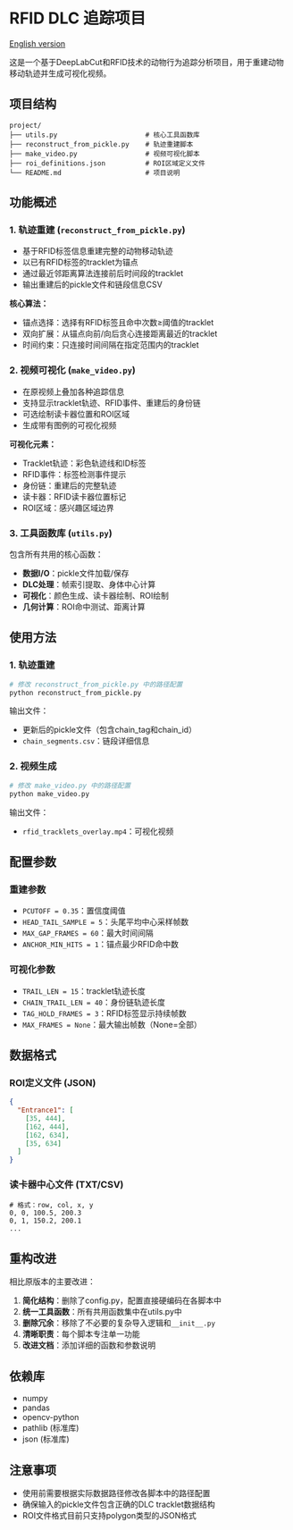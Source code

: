 # RFID DLC 追踪项目

[English version](README.en.md)

这是一个基于DeepLabCut和RFID技术的动物行为追踪分析项目，用于重建动物移动轨迹并生成可视化视频。

## 项目结构

```
project/
├── utils.py                      # 核心工具函数库
├── reconstruct_from_pickle.py    # 轨迹重建脚本
├── make_video.py                 # 视频可视化脚本
├── roi_definitions.json          # ROI区域定义文件
└── README.md                     # 项目说明
```

## 功能概述

### 1. 轨迹重建 (`reconstruct_from_pickle.py`)
- 基于RFID标签信息重建完整的动物移动轨迹
- 以已有RFID标签的tracklet为锚点
- 通过最近邻距离算法连接前后时间段的tracklet
- 输出重建后的pickle文件和链段信息CSV

**核心算法：**
- 锚点选择：选择有RFID标签且命中次数≥阈值的tracklet
- 双向扩展：从锚点向前/向后贪心连接距离最近的tracklet
- 时间约束：只连接时间间隔在指定范围内的tracklet

### 2. 视频可视化 (`make_video.py`)
- 在原视频上叠加各种追踪信息
- 支持显示tracklet轨迹、RFID事件、重建后的身份链
- 可选绘制读卡器位置和ROI区域
- 生成带有图例的可视化视频

**可视化元素：**
- Tracklet轨迹：彩色轨迹线和ID标签
- RFID事件：标签检测事件提示
- 身份链：重建后的完整轨迹
- 读卡器：RFID读卡器位置标记
- ROI区域：感兴趣区域边界

### 3. 工具函数库 (`utils.py`)
包含所有共用的核心函数：
- **数据I/O**：pickle文件加载/保存
- **DLC处理**：帧索引提取、身体中心计算
- **可视化**：颜色生成、读卡器绘制、ROI绘制
- **几何计算**：ROI命中测试、距离计算

## 使用方法

### 1. 轨迹重建
```bash
# 修改 reconstruct_from_pickle.py 中的路径配置
python reconstruct_from_pickle.py
```

输出文件：
- 更新后的pickle文件（包含chain_tag和chain_id）
- `chain_segments.csv`：链段详细信息

### 2. 视频生成
```bash
# 修改 make_video.py 中的路径配置
python make_video.py
```

输出文件：
- `rfid_tracklets_overlay.mp4`：可视化视频

## 配置参数

### 重建参数
- `PCUTOFF = 0.35`：置信度阈值
- `HEAD_TAIL_SAMPLE = 5`：头尾平均中心采样帧数
- `MAX_GAP_FRAMES = 60`：最大时间间隔
- `ANCHOR_MIN_HITS = 1`：锚点最少RFID命中数

### 可视化参数
- `TRAIL_LEN = 15`：tracklet轨迹长度
- `CHAIN_TRAIL_LEN = 40`：身份链轨迹长度
- `TAG_HOLD_FRAMES = 3`：RFID标签显示持续帧数
- `MAX_FRAMES = None`：最大输出帧数（None=全部）

## 数据格式

### ROI定义文件 (JSON)
```json
{
  "Entrance1": [
    [35, 444],
    [162, 444], 
    [162, 634],
    [35, 634]
  ]
}
```

### 读卡器中心文件 (TXT/CSV)
```
# 格式：row, col, x, y
0, 0, 100.5, 200.3
0, 1, 150.2, 200.1
...
```

## 重构改进

相比原版本的主要改进：
1. **简化结构**：删除了config.py，配置直接硬编码在各脚本中
2. **统一工具函数**：所有共用函数集中在utils.py中
3. **删除冗余**：移除了不必要的复杂导入逻辑和`__init__.py`
4. **清晰职责**：每个脚本专注单一功能
5. **改进文档**：添加详细的函数和参数说明

## 依赖库

- numpy
- pandas  
- opencv-python
- pathlib (标准库)
- json (标准库)

## 注意事项

- 使用前需要根据实际数据路径修改各脚本中的路径配置
- 确保输入的pickle文件包含正确的DLC tracklet数据结构
- ROI文件格式目前只支持polygon类型的JSON格式
